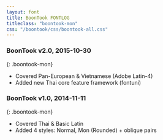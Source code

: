 ```yaml
---
layout: font
title: BoonTook FONTLOG
titleclass: "boontook-mon"
css: "/boontook/css/boontook-all.css"
---
```


### BoonTook v2.0, 2015-10-30
{: .boontook-mon}

- Covered Pan-European & Vietnamese (Adobe Latin-4)
- Added new Thai core feature framework (fontuni)

### BoonTook v1.0, 2014-11-11
{: .boontook-mon}

- Covered Thai & Basic Latin
- Added 4 styles: Normal, Mon (Rounded) + oblique pairs
